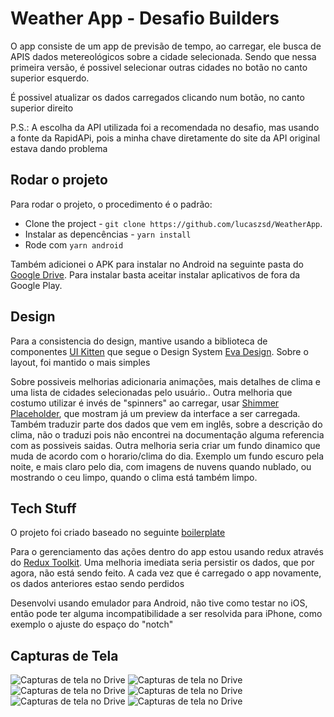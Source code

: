 # Weather App - Desafio Builders

O app consiste de um app de previsão de tempo, ao carregar, ele busca de APIS dados metereológicos sobre a cidade selecionada. Sendo que nessa primeira versão, é possivel selecionar outras cidades no botão no canto superior esquerdo. 

É possivel atualizar os dados carregados clicando num botão, no canto superior direito

P.S.: A escolha da API utilizada foi a recomendada no desafio, mas usando a fonte da RapidAPi, pois a minha chave diretamente do site da API original estava dando problema
 
## Rodar o projeto

Para rodar o projeto, o procedimento é o padrão: 
- Clone the project - `git clone https://github.com/lucaszsd/WeatherApp`.  
- Instalar as depencências - `yarn install`
- Rode com `yarn android`
 
 Também adicionei o APK para instalar no Android na seguinte pasta do [Google Drive](https://drive.google.com/drive/u/6/folders/1o5Bb02snnv5YAleNEc3n0sIMB8DfAEc9). Para instalar basta aceitar instalar aplicativos de fora da Google Play.
 
## Design

Para a consistencia do design, mantive usando a biblioteca de componentes [UI Kitten](https://akveo.github.io/react-native-ui-kitten/) que segue o Design System [Eva Design](https://eva.design/). Sobre o layout, foi mantido o mais simples 

Sobre possiveis melhorias adicionaria animações, mais detalhes de clima e uma lista de cidades selecionadas pelo usuário.. Outra melhoria que costumo utilizar é invés de "spinners" ao carregar, usar [Shimmer Placeholder](https://github.com/tomzaku/react-native-shimmer-placeholder), que mostram já um preview da interface a ser carregada. 
Também traduzir parte dos dados que vem em inglês, sobre a descrição do clima, não o traduzi pois não encontrei na documentação alguma referencia com as possiveis saidas. 
Outra melhoria seria criar um fundo dinamico que muda de acordo com o horario/clima do dia. Exemplo um fundo escuro pela noite, e mais claro pelo dia, com imagens de nuvens quando nublado, ou mostrando o ceu limpo, quando o clima está também limpo.
   


## Tech Stuff

O projeto foi criado baseado no seguinte [boilerplate](https://github.com/shettayyy/React_Native_Seed)

Para o gerenciamento das ações dentro do app estou usando redux através do [Redux Toolkit](https://redux-toolkit.js.org/). Uma melhoria imediata seria persistir os dados, que por agora, não está sendo feito. A cada vez que é carregado o app novamente, os dados anteriores estao sendo perdidos

Desenvolvi usando emulador para Android, não tive como testar no iOS, então pode ter alguma incompatibilidade a ser resolvida para iPhone, como exemplo o ajuste do espaço do "notch"

## Capturas de Tela

![Capturas de tela no Drive](https://github.com/lucaszsd/WeatherApp/blob/main/screenshots/Screenshot_1641848642.png)
![Capturas de tela no Drive](https://github.com/lucaszsd/WeatherApp/blob/main/screenshots/Screenshot_1641848647.png)
![Capturas de tela no Drive](https://github.com/lucaszsd/WeatherApp/blob/main/screenshots/Screenshot_1641848661.png)
![Capturas de tela no Drive](https://github.com/lucaszsd/WeatherApp/blob/main/screenshots/Screenshot_1641848667.png)
![Capturas de tela no Drive](https://github.com/lucaszsd/WeatherApp/blob/main/screenshots/Screenshot_1641848672.png)
![Capturas de tela no Drive](https://github.com/lucaszsd/WeatherApp/blob/main/screenshots/Screenshot_1641849758.png)
 
 

